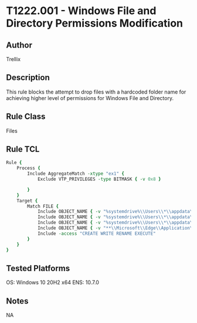 # T1222.001 - Windows File and Directory Permissions Modification 

## Author
Trellix

## Description
This rule blocks the attempt to drop files with a hardcoded folder name for achieving higher level of permissions for Windows File and Directory.

## Rule Class 
Files

## Rule TCL
```tcl
Rule {
	Process {
		Include AggregateMatch -xtype "ex1" {
			Exclude VTP_PRIVILEGES -type BITMASK { -v 0x8 }

		}				
	}
	Target {
		Match FILE {
			Include OBJECT_NAME { -v "%systemdrive%\\Users\\*\\appdata\\local\\temp\\**\\splwow64.exe" }	
			Include OBJECT_NAME { -v "%systemdrive%\\Users\\*\\appdata\\local\\temp\\**\\**.png" }	
			Include OBJECT_NAME { -v "%systemdrive%\\Users\\*\\appdata\\local\\temp\\**\\microsoft plz\\**.exe" }
			Include OBJECT_NAME { -v "**\\Microsoft\\Edge\\Application\\**\\**.exe" }			
			Include -access "CREATE WRITE RENAME EXECUTE"
		}
	}
}
```

## Tested Platforms
OS: Windows 10 20H2 x64
ENS: 10.7.0

## Notes
NA
